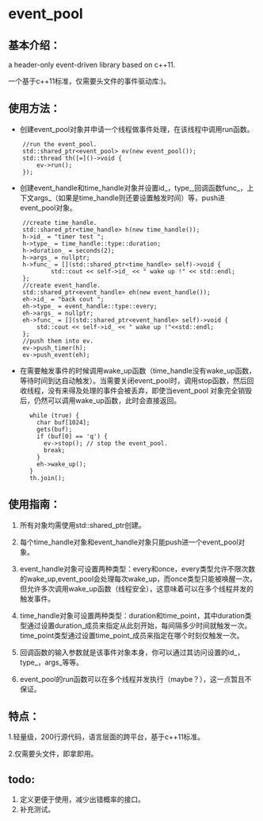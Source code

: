 # event_pool

## 基本介绍：

a header-only event-driven library based on c++11.

一个基于c++11标准，仅需要头文件的事件驱动库:)。

## 使用方法：

* 创建event_pool对象并申请一个线程做事件处理，在该线程中调用run函数。
```
    //run the event_pool.
    std::shared_ptr<event_pool> ev(new event_pool());
    std::thread th([=]()->void {
        ev->run();
    });
```
* 创建event_handle和time_handle对象并设置id_，type_,回调函数func_，上下文args_（如果是time_handle则还要设置触发时间）等，push进event_pool对象。
```
    //create time_handle.
    std::shared_ptr<time_handle> h(new time_handle());
    h->id_ = "timer test ";
    h->type_ = time_handle::type::duration;
    h->duration_ = seconds(2);
    h->args_ = nullptr;
    h->func_ = [](std::shared_ptr<time_handle> self)->void {
            std::cout << self->id_ << " wake up !" << std::endl;
    };
    //create event_handle.
    std::shared_ptr<event_handle> eh(new event_handle());
    eh->id_ = "back cout ";
    eh->type_ = event_handle::type::every;
    eh->args_ = nullptr;
    eh->func_ = [](std::shared_ptr<event_handle> self)->void {
        std::cout << self->id_ << " wake up !"<<std::endl;
    };
    //push them into ev.
    ev->push_timer(h);
    ev->push_event(eh);
 ```
* 在需要触发事件的时候调用wake_up函数（time_handle没有wake_up函数，等待时间到达自动触发）。当需要关闭event_pool时，调用stop函数，然后回收线程，没有来得及处理的事件会被丢弃，即使当event_pool
对象完全销毁后，仍然可以调用wake_up函数，此时会直接返回。
 ```
       while (true) {
         char buf[1024];
         gets(buf);
         if (buf[0] == 'q') {
           ev->stop(); // stop the event_pool.
           break;
         }
         eh->wake_up();
       }
       th.join();
 ```
 
## 使用指南：

1. 所有对象均需使用std::shared_ptr创建。

2. 每个time_handle对象和event_handle对象只能push进一个event_pool对象。

3. event_handle对象可设置两种类型：every和once，every类型允许不限次数的wake_up,event_pool会处理每次wake_up，而once类型只能被唤醒一次，但允许多次调用wake_up函数（线程安全），这意味着可以在多个线程并发的触发事件。

4. time_handle对象可设置两种类型：duration和time_point，其中duration类型通过设置duration_成员来指定从此刻开始，每间隔多少时间就触发一次。time_point类型通过设置time_point_成员来指定在哪个时刻仅触发一次。

5. 回调函数的输入参数就是该事件对象本身，你可以通过其访问设置的id_，type_，args_等等。

6. event_pool的run函数可以在多个线程并发执行（maybe？），这一点暂且不保证。

## 特点：

1.轻量级，200行源代码，语言层面的跨平台，基于c++11标准。

2.仅需要头文件，即拿即用。

## todo:
1. 定义更便于使用，减少出错概率的接口。
2. 补充测试。
